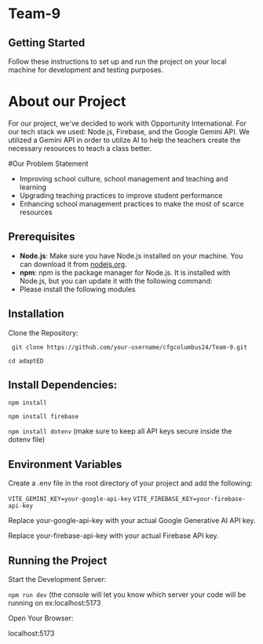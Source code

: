 # Team-9

## Getting Started

Follow these instructions to set up and run the project on your local machine for development and testing purposes.


# About our Project
For our project, we've decided to work with Opportunity International. For our tech stack we used: Node.js, Firebase, and the Google Gemini API. 
We utilized a Gemini API in order to utilize AI to help the teachers create the necessary resources to teach a class better.


#Our Problem Statement
- Improving school culture, school management and teaching and learning
- Upgrading teaching practices to improve student performance
- Enhancing school management practices to make the most of scarce resources


## Prerequisites

- **Node.js**: Make sure you have Node.js installed on your machine. You can download it from [nodejs.org](https://nodejs.org/).
- **npm**: npm is the package manager for Node.js. It is installed with Node.js, but you can update it with the following command:
- Please install the following modules
  


## Installation

Clone the Repository:

` git clone https://github.com/your-username/cfgcolumbus24/Team-9.git`

`cd adaptED`

## Install Dependencies:

`npm install`

`npm install firebase`

  `npm install dotenv` (make sure to keep all API keys secure inside the dotenv file)

## Environment Variables

Create a .env file in the root directory of your project and add the following:

`VITE_GEMINI_KEY=your-google-api-key`
`VITE_FIREBASE_KEY=your-firebase-api-key`

Replace your-google-api-key with your actual Google Generative AI API key.

Replace your-firebase-api-key with your actual Firebase API key.

## Running the Project

Start the Development Server:

`npm run dev` (the console will let you know which server your code will be running on ex:localhost:5173

Open Your Browser:

localhost:5173
